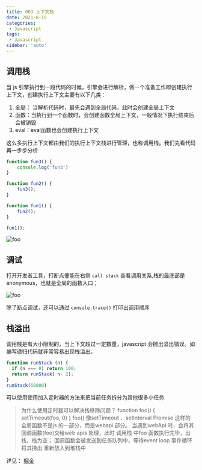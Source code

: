 ```yaml
---
title: 003 上下文栈
date: 2021-8-15
categories: 
 - Javascript
tags:
 - Javascript
sidebar: 'auto'
---
```


## 调用栈

当 js 引擎执行到一段代码的时候，引擎会进行解析，做一个准备工作即创建执行上下文，创建执行上下文主要有以下几类：

1. 全局： 当解析代码时，最先会遇到全局代码，此时会创建全局上下文
2. 函数：当执行到一个函数时，会创建函数全局上下文，一般情况下执行结束后会被销毁
3. eval：eval函数也会创建执行上下文

这么多执行上下文都由我们的执行上下文栈进行管理，也称调用栈。我们先看代码再一步步分析

```js
function fun3() {
    console.log('fun3')
}

function fun2() {
    fun3();
}

function fun1() {
    fun2();
}

fun1();
```

<img :src="$withBase('/js/base/003-01.png')" alt="foo">

## 调试

打开开发者工具，打断点便能在右侧 `call stack` 查看调用关系,栈的最底部是 anonymous，也就是全局的函数入口；

<img :src="$withBase('/js/base/003-02.png')" alt="foo">

除了断点调试，还可以通过 `console.trace()` 打印出调用顺序

## 栈溢出

调用栈是有大小限制的，当上下文超过一定数量，javascript 会抛出溢出错误。如 编写递归代码就非常容易出现栈溢出。

```js
function runStack (n) {
  if (n === 0) return 100;
  return runStack( n- 2);
}
runStack(50000)
```

可以使用使用加入定时器的方法来把当前任务拆分为其他很多小任务

> 为什么使用定时器可以解决栈移除问题？ function foo() { setTimeout(foo, 0) } foo() 像setTimeout 、setInterval Promise 这样的全局函数不是js 的一部分，而是webapi 部分。 当遇到webApi 时，会将其回调函数(foo)交给web apis 处理，此时 调用栈 中foo 函数执行完毕，出栈，栈为空； 回调函数会被发送到任务队列中，等待event loop 事件循环将其捞出 重新放入到堆栈中

详见： [掘金](https://juejin.im/post/5d2d146bf265da1b9163c5c9#heading-15)

